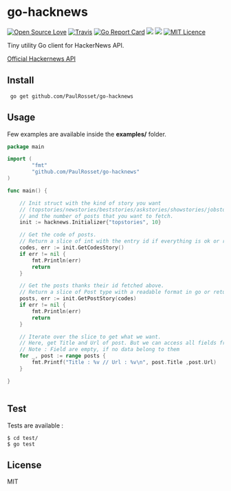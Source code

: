 # go-hacknews 
[![Open Source Love](https://badges.frapsoft.com/os/v1/open-source.svg?v=103)](https://github.com/ellerbrock/open-source-badge/)
[![Travis](https://img.shields.io/travis/rust-lang/rust.svg)](https://travis-ci.org/PaulRosset/go-hacknews)
[![Go Report Card](https://goreportcard.com/badge/github.com/PaulRosset/go-hacknews)](https://goreportcard.com/report/github.com/PaulRosset/go-hacknews)
[![](https://cover.run/go/github.com/PaulRosset/go-hacknews.svg)](https://cover.run/go/github.com/PaulRosset/go-hacknews)
[![](http://godoc.org/github.com/PaulRosset/go-hacknews?status.svg)](http://godoc.org/github.com/PaulRosset/go-hacknews)
[![MIT Licence](https://badges.frapsoft.com/os/mit/mit.svg?v=103)](https://opensource.org/licenses/mit-license.php)


Tiny utility Go client for HackerNews API.

[Official Hackernews API](https://github.com/HackerNews/API)

## Install

```
 go get github.com/PaulRosset/go-hacknews
```

## Usage

Few examples are available inside the **examples/** folder.

```go
package main

import (
	    "fmt"
	    "github.com/PaulRosset/go-hacknews"
)

func main() {

	// Init struct with the kind of story you want
	// (topstories/newstories/beststories/askstories/showstories/jobstories)
	// and the number of posts that you want to fetch.
	init := hacknews.Initializer{"topstories", 10}

	// Get the code of posts.
	// Return a slice of int with the entry id if everything is ok or return an error.
	codes, err := init.GetCodesStory()
	if err != nil {
		fmt.Println(err)
		return
	}

	// Get the posts thanks their id fetched above.
	// Return a slice of Post type with a readable format in go or return an err if fail.
	posts, err := init.GetPostStory(codes)
	if err != nil {
		fmt.Println(err)
		return
	}

	// Iterate over the slice to get what we want.
	// Here, get Title and Url of post. But we can access all fields from the official hackernews api
	// Note : Field are empty, if no data belong to them
	for _, post := range posts {
		fmt.Printf("Title : %v // Url : %v\n", post.Title ,post.Url)
	}

}



```

## Test

Tests are available :

```
$ cd test/
$ go test
```

## License

MIT
